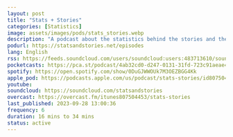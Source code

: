 ```yaml
---
layout: post
title: "Stats + Stories"
categories: [Statistics]
image: assets/images/pods/stats_stories.webp
description: "A podcast about the statistics behind the stories and the stories behind the statistics."
podurl: https://statsandstories.net/episodes
lang: English
rss: https://feeds.soundcloud.com/users/soundcloud:users:483713610/sounds.rss
pocketcasts: https://pca.st/podcast/4ab32cd0-d247-0131-31fd-723c91aeae46
spotify: https://open.spotify.com/show/0DuGJWWOUk7M3OEZBGG4Kk
apple_pod: https://podcasts.apple.com/us/podcast/stats-stories/id807504453
youtube:
soundcloud: https://soundcloud.com/statsandstories
overcast: https://overcast.fm/itunes807504453/stats-stories
last_published: 2023-09-28 13:00:36
frequency: 6
duration: 16 mins to 34 mins
status: active
---
```

